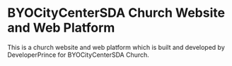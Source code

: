 # BYOCityCenterSDA Church Website and Web Platform

This is a church website and web platform which is built and developed by DeveloperPrince for BYOCityCenterSDA Church.


